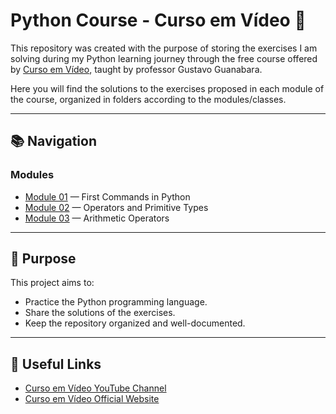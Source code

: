 # Python Course - Curso em Vídeo 🐍

This repository was created with the purpose of storing the exercises I am solving during my Python learning journey through the free course offered by [Curso em Vídeo](https://www.youtube.com/@CursoemVideo), taught by professor Gustavo Guanabara.

Here you will find the solutions to the exercises proposed in each module of the course, organized in folders according to the modules/classes.


---

## 📚 Navigation

### Modules

- [Module 01](./m1_First_Commands) — First Commands in Python
- [Module 02](./m2_Operators_and_Primitive_Types) — Operators and Primitive Types
- [Module 03](./m3_Arithmetic_Operators) — Arithmetic Operators

---

## 🚀 Purpose

This project aims to:

- Practice the Python programming language.
- Share the solutions of the exercises.
- Keep the repository organized and well-documented.


---

## 🔗 Useful Links

- [Curso em Vídeo YouTube Channel](https://www.youtube.com/@CursoemVideo)
- [Curso em Vídeo Official Website](https://www.cursoemvideo.com/)
